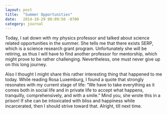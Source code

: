 ```yaml
---
layout: post
title:  "Summer Opportunities"
date:   2014-10-29 00:09:50 -0700
category: journal
---
```


Today, I sat down with my physics professor and talked about science related opportunities in the summer. She tells me that there exists SERP, which is a science research grant program. Unfortunately she will be retiring, as thus I will have to find another professor for mentorship, which might prove to be rather challenging. Nevertheless, one must never give up on this long journey. 

Also I thought I might share this rather interesting thing that happened to me today. While reading Rosa Luxemburg, I found a quote that strongly resonates with my current stage of life: “We have to take everything as it comes both in social life and in private life to accept what happens, tranquilly, comprehensively, and with a smile.” Mind you, she wrote this in a prison! If she can be intoxicated with bliss and happiness while incarcerated, then I should strive toward that. Alright, till next time.